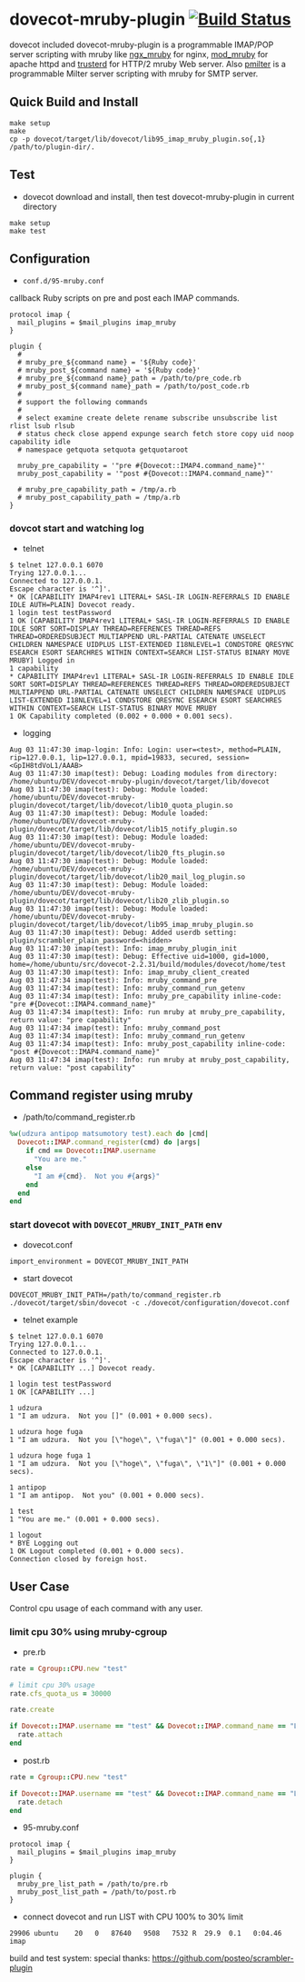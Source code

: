 # dovecot-mruby-plugin [![Build Status](https://travis-ci.org/matsumotory/dovecot-mruby-plugin.svg?branch=master)](https://travis-ci.org/matsumotory/dovecot-mruby-plugin)

dovecot included dovecot-mruby-plugin is a programmable IMAP/POP server scripting with mruby like [ngx_mruby](https://github.com/matsumotory/ngx_mruby) for nginx, [mod_mruby](https://github.com/matsumotory/mod_mruby) for apache httpd and [trusterd](https://github.com/matsumotory/trusterd) for HTTP/2 mruby Web server. Also [pmilter](https://github.com/matsumotory/pmilter) is a programmable Milter server scripting with mruby for SMTP server. 

## Quick Build and Install

```
make setup
make
cp -p dovecot/target/lib/dovecot/lib95_imap_mruby_plugin.so{,1} /path/to/plugin-dir/.
```

## Test

- dovecot download and install, then test dovecot-mruby-plugin in current directory

```
make setup
make test
```

## Configuration

- `conf.d/95-mruby.conf`

callback Ruby scripts on pre and post each IMAP commands.

```
protocol imap {
  mail_plugins = $mail_plugins imap_mruby
}

plugin {
  #
  # mruby_pre_${command name} = '${Ruby code}'
  # mruby_post_${command name} = '${Ruby code}'
  # mruby_pre_${command name}_path = /path/to/pre_code.rb
  # mruby_post_${command name}_path = /path/to/post_code.rb
  #
  # support the following commands
  #
  # select examine create delete rename subscribe unsubscribe list rlist lsub rlsub
  # status check close append expunge search fetch store copy uid noop capability idle
  # namespace getquota setquota getquotaroot

  mruby_pre_capability = '"pre #{Dovecot::IMAP4.command_name}"'
  mruby_post_capability = '"post #{Dovecot::IMAP4.command_name}"'

  # mruby_pre_capability_path = /tmp/a.rb
  # mruby_post_capability_path = /tmp/a.rb
}
```

### dovcot start and watching log

- telnet

```
$ telnet 127.0.0.1 6070
Trying 127.0.0.1...
Connected to 127.0.0.1.
Escape character is '^]'.
* OK [CAPABILITY IMAP4rev1 LITERAL+ SASL-IR LOGIN-REFERRALS ID ENABLE IDLE AUTH=PLAIN] Dovecot ready.
1 login test testPassword
1 OK [CAPABILITY IMAP4rev1 LITERAL+ SASL-IR LOGIN-REFERRALS ID ENABLE IDLE SORT SORT=DISPLAY THREAD=REFERENCES THREAD=REFS THREAD=ORDEREDSUBJECT MULTIAPPEND URL-PARTIAL CATENATE UNSELECT CHILDREN NAMESPACE UIDPLUS LIST-EXTENDED I18NLEVEL=1 CONDSTORE QRESYNC ESEARCH ESORT SEARCHRES WITHIN CONTEXT=SEARCH LIST-STATUS BINARY MOVE MRUBY] Logged in
1 capability
* CAPABILITY IMAP4rev1 LITERAL+ SASL-IR LOGIN-REFERRALS ID ENABLE IDLE SORT SORT=DISPLAY THREAD=REFERENCES THREAD=REFS THREAD=ORDEREDSUBJECT MULTIAPPEND URL-PARTIAL CATENATE UNSELECT CHILDREN NAMESPACE UIDPLUS LIST-EXTENDED I18NLEVEL=1 CONDSTORE QRESYNC ESEARCH ESORT SEARCHRES WITHIN CONTEXT=SEARCH LIST-STATUS BINARY MOVE MRUBY
1 OK Capability completed (0.002 + 0.000 + 0.001 secs).
```

- logging

```
Aug 03 11:47:30 imap-login: Info: Login: user=<test>, method=PLAIN, rip=127.0.0.1, lip=127.0.0.1, mpid=19833, secured, session=<GpIH8tdVoL1/AAAB>
Aug 03 11:47:30 imap(test): Debug: Loading modules from directory: /home/ubuntu/DEV/dovecot-mruby-plugin/dovecot/target/lib/dovecot
Aug 03 11:47:30 imap(test): Debug: Module loaded: /home/ubuntu/DEV/dovecot-mruby-plugin/dovecot/target/lib/dovecot/lib10_quota_plugin.so
Aug 03 11:47:30 imap(test): Debug: Module loaded: /home/ubuntu/DEV/dovecot-mruby-plugin/dovecot/target/lib/dovecot/lib15_notify_plugin.so
Aug 03 11:47:30 imap(test): Debug: Module loaded: /home/ubuntu/DEV/dovecot-mruby-plugin/dovecot/target/lib/dovecot/lib20_fts_plugin.so
Aug 03 11:47:30 imap(test): Debug: Module loaded: /home/ubuntu/DEV/dovecot-mruby-plugin/dovecot/target/lib/dovecot/lib20_mail_log_plugin.so
Aug 03 11:47:30 imap(test): Debug: Module loaded: /home/ubuntu/DEV/dovecot-mruby-plugin/dovecot/target/lib/dovecot/lib20_zlib_plugin.so
Aug 03 11:47:30 imap(test): Debug: Module loaded: /home/ubuntu/DEV/dovecot-mruby-plugin/dovecot/target/lib/dovecot/lib95_imap_mruby_plugin.so
Aug 03 11:47:30 imap(test): Debug: Added userdb setting: plugin/scrambler_plain_password=<hidden>
Aug 03 11:47:30 imap(test): Info: imap_mruby_plugin_init
Aug 03 11:47:30 imap(test): Debug: Effective uid=1000, gid=1000, home=/home/ubuntu/src/dovecot-2.2.31/build/modules/dovecot/home/test
Aug 03 11:47:30 imap(test): Info: imap_mruby_client_created
Aug 03 11:47:34 imap(test): Info: mruby_command_pre
Aug 03 11:47:34 imap(test): Info: mruby_command_run_getenv
Aug 03 11:47:34 imap(test): Info: mruby_pre_capability inline-code: "pre #{Dovecot::IMAP4.command_name}"
Aug 03 11:47:34 imap(test): Info: run mruby at mruby_pre_capability, return value: "pre capability"
Aug 03 11:47:34 imap(test): Info: mruby_command_post
Aug 03 11:47:34 imap(test): Info: mruby_command_run_getenv
Aug 03 11:47:34 imap(test): Info: mruby_post_capability inline-code: "post #{Dovecot::IMAP4.command_name}"
Aug 03 11:47:34 imap(test): Info: run mruby at mruby_post_capability, return value: "post capability"
```

## Command register using mruby

- /path/to/command_register.rb

```ruby
%w(udzura antipop matsumotory test).each do |cmd|
  Dovecot::IMAP.command_register(cmd) do |args|
    if cmd == Dovecot::IMAP.username
      "You are me."
    else
      "I am #{cmd}.  Not you #{args}"
    end
  end
end
```

### start dovecot with `DOVECOT_MRUBY_INIT_PATH` env

- dovecot.conf

```
import_environment = DOVECOT_MRUBY_INIT_PATH
```

- start dovecot

```
DOVECOT_MRUBY_INIT_PATH=/path/to/command_register.rb ./dovecot/target/sbin/dovecot -c ./dovecot/configuration/dovecot.conf
```

- telnet example

```
$ telnet 127.0.0.1 6070
Trying 127.0.0.1...
Connected to 127.0.0.1.
Escape character is '^]'.
* OK [CAPABILITY ...] Dovecot ready.

1 login test testPassword
1 OK [CAPABILITY ...]

1 udzura
1 "I am udzura.  Not you []" (0.001 + 0.000 secs).

1 udzura hoge fuga
1 "I am udzura.  Not you [\"hoge\", \"fuga\"]" (0.001 + 0.000 secs).

1 udzura hoge fuga 1
1 "I am udzura.  Not you [\"hoge\", \"fuga\", \"1\"]" (0.001 + 0.000 secs).

1 antipop
1 "I am antipop.  Not you" (0.001 + 0.000 secs).

1 test
1 "You are me." (0.001 + 0.000 secs).

1 logout
* BYE Logging out
1 OK Logout completed (0.001 + 0.000 secs).
Connection closed by foreign host.
```

## User Case

Control cpu usage of each command with any user.

### limit cpu 30% using mruby-cgroup

- pre.rb

```ruby
rate = Cgroup::CPU.new "test"

# limit cpu 30% usage
rate.cfs_quota_us = 30000

rate.create

if Dovecot::IMAP.username == "test" && Dovecot::IMAP.command_name == "LIST"
  rate.attach
end
```

- post.rb

```ruby
rate = Cgroup::CPU.new "test"

if Dovecot::IMAP.username == "test" && Dovecot::IMAP.command_name == "LIST"
  rate.detach
end
```

- 95-mruby.conf

```
protocol imap {
  mail_plugins = $mail_plugins imap_mruby
}

plugin {
  mruby_pre_list_path = /path/to/pre.rb
  mruby_post_list_path = /path/to/post.rb
}
```

- connect dovecot and run LIST with CPU 100% to 30% limit

```
29906 ubuntu    20   0   87640   9508   7532 R  29.9  0.1   0:04.46 imap 
```

build and test system: special thanks: https://github.com/posteo/scrambler-plugin
